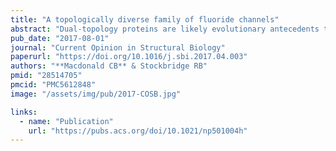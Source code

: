 ```yaml
---
title: "A topologically diverse family of fluoride channels"
abstract: "Dual-topology proteins are likely evolutionary antecedents to a common motif in membrane protein structures, the inverted repeat. A family of fluoride channels, the Flucs, which protect microorganisms, fungi, and plants against cytoplasmic fluoride accumulation, has representatives of all topologies along this evolutionary trajectory, including dual-topology homodimers, antiparallel heterodimers, and, in eukaryotes, fused two-domain proteins with an inverted repeat motif. Recent high-resolution crystal structures of dual-topology homodimers, coupled with extensive functional information about both the homodimers and two-domain Flucs, provide a case study of the co-evolution of fold and function."
pub_date: "2017-08-01"
journal: "Current Opinion in Structural Biology"
paperurl: "https://doi.org/10.1016/j.sbi.2017.04.003"
authors: "**Macdonald CB** & Stockbridge RB"
pmid: "28514705"
pmcid: "PMC5612848"
image: "/assets/img/pub/2017-COSB.jpg"

links:
  - name: "Publication"
    url: "https://pubs.acs.org/doi/10.1021/np501004h"
---
```

